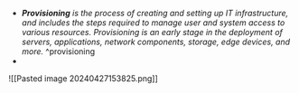 * ***Provisioning** is the process of creating and setting up IT infrastructure, and includes the steps required to manage user and system access to various resources. Provisioning is an early stage in the deployment of servers, applications, network components, storage, edge devices, and more.* ^provisioning
* 




![[Pasted image 20240427153825.png]]